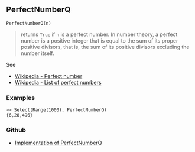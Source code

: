 ## PerfectNumberQ

```
PerfectNumberQ(n)
```

> returns `True` if `n` is a perfect number. In number theory, a perfect number is a positive integer that is equal to the sum of its proper 
positive divisors, that is, the sum of its positive divisors excluding the number itself. 

See
* [Wikipedia - Perfect number](https://en.wikipedia.org/wiki/Perfect_number)
* [Wikipedia - List of perfect numbers](https://en.wikipedia.org/wiki/List_of_perfect_numbers)

### Examples

```
>> Select(Range(1000), PerfectNumberQ)
{6,28,496}
```

### Github

* [Implementation of PerfectNumberQ](https://github.com/axkr/symja_android_library/blob/master/symja_android_library/matheclipse-core/src/main/java/org/matheclipse/core/builtin/NumberTheory.java#L4182) 
